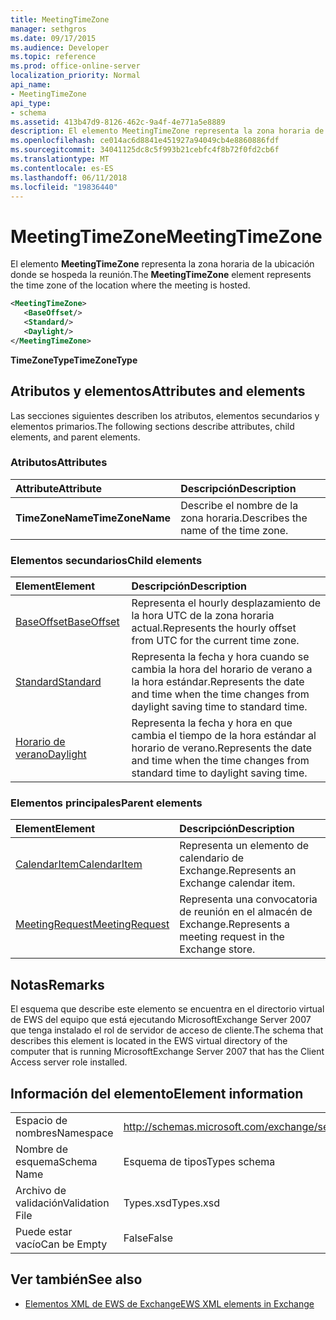 ```yaml
---
title: MeetingTimeZone
manager: sethgros
ms.date: 09/17/2015
ms.audience: Developer
ms.topic: reference
ms.prod: office-online-server
localization_priority: Normal
api_name:
- MeetingTimeZone
api_type:
- schema
ms.assetid: 413b47d9-8126-462c-9a4f-4e771a5e8889
description: El elemento MeetingTimeZone representa la zona horaria de la ubicación donde se hospeda la reunión.
ms.openlocfilehash: ce014ac6d8841e451927a94049cb4e8860886fdf
ms.sourcegitcommit: 34041125dc8c5f993b21cebfc4f8b72f0fd2cb6f
ms.translationtype: MT
ms.contentlocale: es-ES
ms.lasthandoff: 06/11/2018
ms.locfileid: "19836440"
---
```

# <a name="meetingtimezone"></a><span data-ttu-id="06c07-103">MeetingTimeZone</span><span class="sxs-lookup"><span data-stu-id="06c07-103">MeetingTimeZone</span></span>

<span data-ttu-id="06c07-104">El elemento **MeetingTimeZone** representa la zona horaria de la ubicación donde se hospeda la reunión.</span><span class="sxs-lookup"><span data-stu-id="06c07-104">The **MeetingTimeZone** element represents the time zone of the location where the meeting is hosted.</span></span> 
  
```xml
<MeetingTimeZone>
   <BaseOffset/>
   <Standard/>
   <Daylight/>
</MeetingTimeZone>
```

 <span data-ttu-id="06c07-105">**TimeZoneType**</span><span class="sxs-lookup"><span data-stu-id="06c07-105">**TimeZoneType**</span></span>
## <a name="attributes-and-elements"></a><span data-ttu-id="06c07-106">Atributos y elementos</span><span class="sxs-lookup"><span data-stu-id="06c07-106">Attributes and elements</span></span>

<span data-ttu-id="06c07-107">Las secciones siguientes describen los atributos, elementos secundarios y elementos primarios.</span><span class="sxs-lookup"><span data-stu-id="06c07-107">The following sections describe attributes, child elements, and parent elements.</span></span>
  
### <a name="attributes"></a><span data-ttu-id="06c07-108">Atributos</span><span class="sxs-lookup"><span data-stu-id="06c07-108">Attributes</span></span>

|<span data-ttu-id="06c07-109">**Attribute**</span><span class="sxs-lookup"><span data-stu-id="06c07-109">**Attribute**</span></span>|<span data-ttu-id="06c07-110">**Descripción**</span><span class="sxs-lookup"><span data-stu-id="06c07-110">**Description**</span></span>|
|:-----|:-----|
|<span data-ttu-id="06c07-111">**TimeZoneName**</span><span class="sxs-lookup"><span data-stu-id="06c07-111">**TimeZoneName**</span></span> <br/> |<span data-ttu-id="06c07-112">Describe el nombre de la zona horaria.</span><span class="sxs-lookup"><span data-stu-id="06c07-112">Describes the name of the time zone.</span></span>  <br/> |
   
### <a name="child-elements"></a><span data-ttu-id="06c07-113">Elementos secundarios</span><span class="sxs-lookup"><span data-stu-id="06c07-113">Child elements</span></span>

|<span data-ttu-id="06c07-114">**Element**</span><span class="sxs-lookup"><span data-stu-id="06c07-114">**Element**</span></span>|<span data-ttu-id="06c07-115">**Descripción**</span><span class="sxs-lookup"><span data-stu-id="06c07-115">**Description**</span></span>|
|:-----|:-----|
|[<span data-ttu-id="06c07-116">BaseOffset</span><span class="sxs-lookup"><span data-stu-id="06c07-116">BaseOffset</span></span>](baseoffset.md) <br/> |<span data-ttu-id="06c07-117">Representa el hourly desplazamiento de la hora UTC de la zona horaria actual.</span><span class="sxs-lookup"><span data-stu-id="06c07-117">Represents the hourly offset from UTC for the current time zone.</span></span>  <br/> |
|[<span data-ttu-id="06c07-118">Standard</span><span class="sxs-lookup"><span data-stu-id="06c07-118">Standard</span></span>](standard.md) <br/> |<span data-ttu-id="06c07-119">Representa la fecha y hora cuando se cambia la hora del horario de verano a la hora estándar.</span><span class="sxs-lookup"><span data-stu-id="06c07-119">Represents the date and time when the time changes from daylight saving time to standard time.</span></span>  <br/> |
|[<span data-ttu-id="06c07-120">Horario de verano</span><span class="sxs-lookup"><span data-stu-id="06c07-120">Daylight</span></span>](daylight.md) <br/> |<span data-ttu-id="06c07-121">Representa la fecha y hora en que cambia el tiempo de la hora estándar al horario de verano.</span><span class="sxs-lookup"><span data-stu-id="06c07-121">Represents the date and time when the time changes from standard time to daylight saving time.</span></span>  <br/> |
   
### <a name="parent-elements"></a><span data-ttu-id="06c07-122">Elementos principales</span><span class="sxs-lookup"><span data-stu-id="06c07-122">Parent elements</span></span>

|<span data-ttu-id="06c07-123">**Element**</span><span class="sxs-lookup"><span data-stu-id="06c07-123">**Element**</span></span>|<span data-ttu-id="06c07-124">**Descripción**</span><span class="sxs-lookup"><span data-stu-id="06c07-124">**Description**</span></span>|
|:-----|:-----|
|[<span data-ttu-id="06c07-125">CalendarItem</span><span class="sxs-lookup"><span data-stu-id="06c07-125">CalendarItem</span></span>](calendaritem.md) <br/> |<span data-ttu-id="06c07-126">Representa un elemento de calendario de Exchange.</span><span class="sxs-lookup"><span data-stu-id="06c07-126">Represents an Exchange calendar item.</span></span>  <br/> |
|[<span data-ttu-id="06c07-127">MeetingRequest</span><span class="sxs-lookup"><span data-stu-id="06c07-127">MeetingRequest</span></span>](meetingrequest.md) <br/> |<span data-ttu-id="06c07-128">Representa una convocatoria de reunión en el almacén de Exchange.</span><span class="sxs-lookup"><span data-stu-id="06c07-128">Represents a meeting request in the Exchange store.</span></span>  <br/> |
   
## <a name="remarks"></a><span data-ttu-id="06c07-129">Notas</span><span class="sxs-lookup"><span data-stu-id="06c07-129">Remarks</span></span>

<span data-ttu-id="06c07-130">El esquema que describe este elemento se encuentra en el directorio virtual de EWS del equipo que está ejecutando MicrosoftExchange Server 2007 que tenga instalado el rol de servidor de acceso de cliente.</span><span class="sxs-lookup"><span data-stu-id="06c07-130">The schema that describes this element is located in the EWS virtual directory of the computer that is running MicrosoftExchange Server 2007 that has the Client Access server role installed.</span></span>
  
## <a name="element-information"></a><span data-ttu-id="06c07-131">Información del elemento</span><span class="sxs-lookup"><span data-stu-id="06c07-131">Element information</span></span>

|||
|:-----|:-----|
|<span data-ttu-id="06c07-132">Espacio de nombres</span><span class="sxs-lookup"><span data-stu-id="06c07-132">Namespace</span></span>  <br/> |http://schemas.microsoft.com/exchange/services/2006/types  <br/> |
|<span data-ttu-id="06c07-133">Nombre de esquema</span><span class="sxs-lookup"><span data-stu-id="06c07-133">Schema Name</span></span>  <br/> |<span data-ttu-id="06c07-134">Esquema de tipos</span><span class="sxs-lookup"><span data-stu-id="06c07-134">Types schema</span></span>  <br/> |
|<span data-ttu-id="06c07-135">Archivo de validación</span><span class="sxs-lookup"><span data-stu-id="06c07-135">Validation File</span></span>  <br/> |<span data-ttu-id="06c07-136">Types.xsd</span><span class="sxs-lookup"><span data-stu-id="06c07-136">Types.xsd</span></span>  <br/> |
|<span data-ttu-id="06c07-137">Puede estar vacío</span><span class="sxs-lookup"><span data-stu-id="06c07-137">Can be Empty</span></span>  <br/> |<span data-ttu-id="06c07-138">False</span><span class="sxs-lookup"><span data-stu-id="06c07-138">False</span></span>  <br/> |
   
## <a name="see-also"></a><span data-ttu-id="06c07-139">Ver también</span><span class="sxs-lookup"><span data-stu-id="06c07-139">See also</span></span>



- [<span data-ttu-id="06c07-140">Elementos XML de EWS de Exchange</span><span class="sxs-lookup"><span data-stu-id="06c07-140">EWS XML elements in Exchange</span></span>](ews-xml-elements-in-exchange.md)

